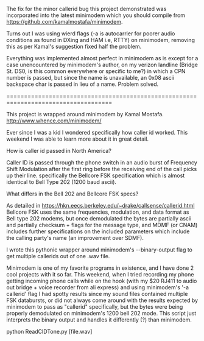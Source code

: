 The fix for the minor callerid bug this project demonstrated was incorporated into the latest minimodem which you should compile from https://github.com/kamalmostafa/minimodem. 

Turns out I was using wierd flags (-a is autocarrier for poorer audio conditions as found in DXing and HAM i.e, RTTY) on minimodem, removing this as per Kamal's suggestion fixed half the problem.

Everything was implemented almost perfect in minimodem as is except for a case unencountered by minimodem's author, on my verizon landline (Bridge St. DS0, is this common everywhere or specific to me?) in which a CPN number is passed, but since the name is unavailable, an 0x08 ascii backspace char is passed in lieu of a name. Problem solved.





====================================================================================


This project is wrapped around minimodem by Kamal Mostafa.
http://www.whence.com/minimodem/


Ever since I was a kid I wondered specifically how caller id worked. This weekend I was able to learn
more about it in great detail.

How is caller id passed in North America?

Caller ID is passed through the phone switch in an audio burst of Frequency Shift Modulation after the first ring before the 
receiving end of the call picks up their line. 
specifically the Bellcore FSK specification which is almost identical to Bell Type 202 (1200 baud ascii).

What differs in the Bell 202 and Bellcore FSK specs?

As detailed in https://hkn.eecs.berkeley.edu/~drake/callsense/callerid.html Bellcore FSK uses the same 
frequencies, modulation, and data format as Bell type 202 modems, but once demodulated the bytes are partially
ascii and partially checksum + flags for the message type, and MDMF (or CNAM) includes further specifications
on the included parameters which include the calling party's name (an improvement over SDMF).

I wrote this pythonic wrapper around minimodem's --binary-output flag to get multiple callerids out of one .wav file.

Minimodem is one of my favorite programs in existence, and I have done 2 cool projects with it so far. This weekend, when I tried recording
my phone getting incoming phone calls while on the hook (with my $20 RJ411 to audio out bridge + voice recorder from ali express) 
and using minimodem's '-a callerid' flag I had spotty results since my sound files contained multiple FSK databursts, or did not 
always come around with the results expected by minimodem to pass as "callerid" specifically, but the bytes were being properly demodulated on
minimodem's 1200 bell 202 mode. This script just interprets the binary output and handles it differently (?) than minimodem.


python ReadCIDTone.py [file.wav]
